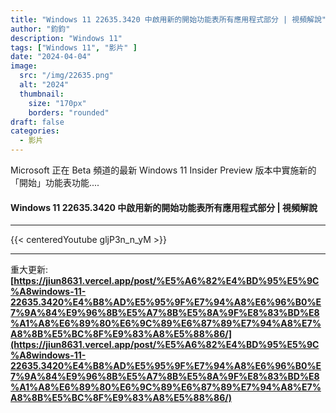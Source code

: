 ```yaml
---
title: "Windows 11 22635.3420 中啟用新的開始功能表所有應用程式部分 | 視頻解說"
author: "鈞鈞"
description: "Windows 11"
tags: ["Windows 11", "影片" ]
date: "2024-04-04"
image:
  src: "/img/22635.png"
  alt: "2024"
  thumbnail:
    size: "170px"
    borders: "rounded"
draft: false
categories:
  - 影片
---
```


Microsoft 正在 Beta 頻道的最新 Windows 11 Insider Preview 版本中實施新的「開始」功能表功能....
<!--more-->

#### Windows 11 22635.3420 中啟用新的開始功能表所有應用程式部分 | 視頻解說

---
{{< centeredYoutube gljP3n_n_yM >}}


---
重大更新:  
**[https://jiun8631.vercel.app/post/%E5%A6%82%E4%BD%95%E5%9C%A8windows-11-22635.3420%E4%B8%AD%E5%95%9F%E7%94%A8%E6%96%B0%E7%9A%84%E9%96%8B%E5%A7%8B%E5%8A%9F%E8%83%BD%E8%A1%A8%E6%89%80%E6%9C%89%E6%87%89%E7%94%A8%E7%A8%8B%E5%BC%8F%E9%83%A8%E5%88%86/](https://jiun8631.vercel.app/post/%E5%A6%82%E4%BD%95%E5%9C%A8windows-11-22635.3420%E4%B8%AD%E5%95%9F%E7%94%A8%E6%96%B0%E7%9A%84%E9%96%8B%E5%A7%8B%E5%8A%9F%E8%83%BD%E8%A1%A8%E6%89%80%E6%9C%89%E6%87%89%E7%94%A8%E7%A8%8B%E5%BC%8F%E9%83%A8%E5%88%86/)**
